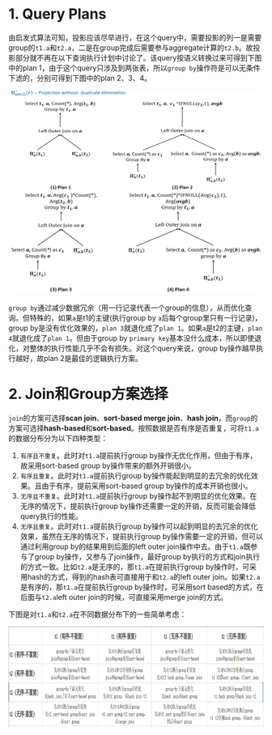 # 1. Query Plans
由启发式算法可知，投影应该尽早进行，在这个query中，需要投影的列一是需要group的`t1.a`和`t2.a`，二是在group完成后需要参与aggregate计算的`t2.b`。故投影部分就不再在以下查询执行计划中讨论了。该query按语义转换过来可得到下图中的plan 1，由于这个query只涉及到两张表，所以`group by`操作符是可以无条件下滤的，分别可得到下图中的plan 2、3、4。

<div align="center">
<img src="img/query12.png"  height="200" width="500">
</div>
<div align="center">
<img src="img/query34.png"  height="200" width="500">
</div>

`group by`通过减少数据冗余（用一行记录代表一个group的信息），从而优化查询。但特殊的，如果`a`是t1的主键(执行group by `a`后每个group里只有一行记录)，group by是没有优化效果的，`plan 3`就退化成了`plan 1`。如果`a`是t2的主键，`plan 4`就退化成了`plan 1`。但由于group by `primary key`基本没什么成本，所以即使退化，对整体的执行性能几乎不会有损失。对这个query来说，group by操作越早执行越好，故plan 2是最佳的逻辑执行方案。

# 2. Join和Group方案选择
`join`的方案可选择**scan join**、**sort-based merge join**、**hash join**，而`group`的方案可选择**hash-based**和**sort-based**。按照数据是否有序是否重复，可将`t1.a`的数据分布分为以下四种类型：
1. `有序且不重复`。此时对`t1.a`提前执行group by操作无优化作用，但由于有序，故采用sort-based group by操作带来的额外开销很小。 
2. `有序且重复`。此时对`t1.a`提前执行group by操作能起到明显的去冗余的优化效果。且由于有序，提前采用sort-based group by操作的成本开销也很小。 
3. `无序且不重复`。此时对`t1.a`提前执行group by操作起不到明显的优化效果。在无序的情况下，提前执行group by操作还需要一定的开销，反而可能会降低query执行的性能。
4. `无序且重复`。此时对`t1.a`提前执行group by操作可以起到明显的去冗余的优化效果，虽然在无序的情况下，提前执行group by操作需要一定的开销，但可以通过利用group by的结果用到后面的left outer join操作中去。由于`t1.a`既参与了group by操作，又参与了join操作，最好group by执行的方式和join执行的方式一致。比如`t2.a`是无序的，那`t1.a`在提前执行group by操作时，可采用hash的方式，得到的hash表可直接用于和`t2.a`的left outer join。如果`t2.a`是有序的，那`t1.a`在提前执行group by操作时，可采用sort based的方式，在后面与`t2.a`left outer join的时候，可直接采用merge join的方式。 

下图是对`t1.a`和`t2.a`在不同数据分布下的一些简单考虑：
<div align="center">
<img src="img/data.png"  height="200" width="700">
</div>


